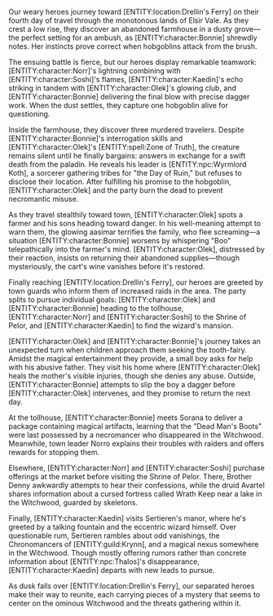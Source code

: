 <p>Our weary heroes journey toward [ENTITY:location:Drellin's Ferry] on their fourth day of travel through the monotonous lands of Elsir Vale. As they crest a low rise, they discover an abandoned farmhouse in a dusty grove—the perfect setting for an ambush, as [ENTITY:character:Bonnie] shrewdly notes. Her instincts prove correct when hobgoblins attack from the brush.</p>
<p>The ensuing battle is fierce, but our heroes display remarkable teamwork: [ENTITY:character:Norr]'s lightning combining with [ENTITY:character:Soshi]'s flames, [ENTITY:character:Kaedin]'s echo striking in tandem with [ENTITY:character:Olek]'s glowing club, and [ENTITY:character:Bonnie] delivering the final blow with precise dagger work. When the dust settles, they capture one hobgoblin alive for questioning.</p>
<p>Inside the farmhouse, they discover three murdered travelers. Despite [ENTITY:character:Bonnie]'s interrogation skills and [ENTITY:character:Olek]'s [ENTITY:spell:Zone of Truth], the creature remains silent until he finally bargains: answers in exchange for a swift death from the paladin. He reveals his leader is [ENTITY:npc:Wyrmlord Koth], a sorcerer gathering tribes for "the Day of Ruin," but refuses to disclose their location. After fulfilling his promise to the hobgoblin, [ENTITY:character:Olek] and the party burn the dead to prevent necromantic misuse.</p>
<p>As they travel stealthily toward town, [ENTITY:character:Olek] spots a farmer and his sons heading toward danger. In his well-meaning attempt to warn them, the glowing aasimar terrifies the family, who flee screaming—a situation [ENTITY:character:Bonnie] worsens by whispering "Boo" telepathically into the farmer's mind. [ENTITY:character:Olek], distressed by their reaction, insists on returning their abandoned supplies—though mysteriously, the cart's wine vanishes before it's restored.</p>
<p>Finally reaching [ENTITY:location:Drellin's Ferry], our heroes are greeted by town guards who inform them of increased raids in the area. The party splits to pursue individual goals: [ENTITY:character:Olek] and [ENTITY:character:Bonnie] heading to the tollhouse, [ENTITY:character:Norr] and [ENTITY:character:Soshi] to the Shrine of Pelor, and [ENTITY:character:Kaedin] to find the wizard's mansion.</p>
<p>[ENTITY:character:Olek] and [ENTITY:character:Bonnie]'s journey takes an unexpected turn when children approach them seeking the tooth-fairy. Amidst the magical entertainment they provide, a small boy asks for help with his abusive father. They visit his home where [ENTITY:character:Olek] heals the mother's visible injuries, though she denies any abuse. Outside, [ENTITY:character:Bonnie] attempts to slip the boy a dagger before [ENTITY:character:Olek] intervenes, and they promise to return the next day.</p>
<p>At the tollhouse, [ENTITY:character:Bonnie] meets Sorana to deliver a package containing magical artifacts, learning that the "Dead Man's Boots" were last possessed by a necromancer who disappeared in the Witchwood. Meanwhile, town leader Norro explains their troubles with raiders and offers rewards for stopping them.</p>
<p>Elsewhere, [ENTITY:character:Norr] and [ENTITY:character:Soshi] purchase offerings at the market before visiting the Shrine of Pelor. There, Brother Denny awkwardly attempts to hear their confessions, while the druid Avartel shares information about a cursed fortress called Wrath Keep near a lake in the Witchwood, guarded by skeletons.</p>
<p>Finally, [ENTITY:character:Kaedin] visits Sertieren's manor, where he's greeted by a talking fountain and the eccentric wizard himself. Over questionable rum, Sertieren rambles about odd vanishings, the Chronomancers of [ENTITY:guild:Krynn], and a magical nexus somewhere in the Witchwood. Though mostly offering rumors rather than concrete information about [ENTITY:npc:Thalos]'s disappearance, [ENTITY:character:Kaedin] departs with new leads to pursue.</p>
<p>As dusk falls over [ENTITY:location:Drellin's Ferry], our separated heroes make their way to reunite, each carrying pieces of a mystery that seems to center on the ominous Witchwood and the threats gathering within it.</p>